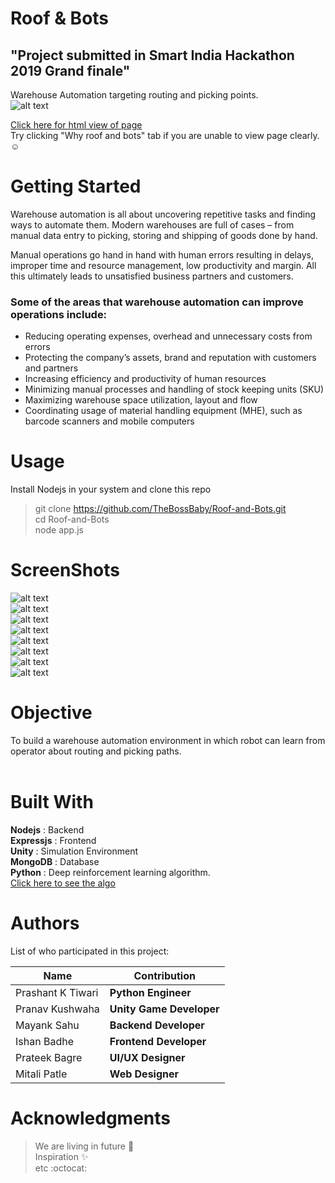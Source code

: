 # Roof & Bots
## "Project submitted in Smart India Hackathon 2019 Grand finale"<br/>
Warehouse Automation targeting routing and picking points.<br/>
![alt text]( https://github.com/TheBossBaby/Roof-and-Bots/blob/master/Screenshots/main3.jpg)</br>

[Click here for html view of page](http://htmlpreview.github.io/?https://github.com/TheBossBaby/Roof-and-Bots/blob/master/html%20views/Roof%20%26%20Bots.html) <br/> Try clicking "Why roof and bots" tab if you are unable to view page clearly. :relaxed:

# Getting Started <br/>
Warehouse automation is all about uncovering repetitive tasks and finding ways to automate them. Modern warehouses are full of cases – from manual data entry to picking, storing and shipping of goods done by hand.<br/>

Manual operations go hand in hand with human errors resulting in delays, improper time and resource management, low productivity and margin. All this ultimately leads to unsatisfied business partners and customers.<br/>

### Some of the areas that warehouse automation can improve operations include:<br/>
<ul>
    <li>Reducing operating expenses, overhead and unnecessary costs from errors</li>
    <li>Protecting the company’s assets, brand and reputation with customers and partners</li>
    <li>Increasing efficiency and productivity of human resources</li>
    <li>Minimizing manual processes and handling of stock keeping units (SKU)</li>
    <li>Maximizing warehouse space utilization, layout and flow</li>
   <li> Coordinating usage of material handling equipment (MHE), such as barcode scanners and mobile computers</li>
</ul>



# Usage
Install Nodejs in your system and clone this repo
> git clone https://github.com/TheBossBaby/Roof-and-Bots.git </br>
> cd Roof-and-Bots </br>
> node app.js </br>
 
# ScreenShots
![alt text]( https://github.com/TheBossBaby/Roof-and-Bots/blob/master/Screenshots/1.png)</br>
![alt text]( https://github.com/TheBossBaby/Roof-and-Bots/blob/master/Screenshots/2.png)</br>
![alt text]( https://github.com/TheBossBaby/Roof-and-Bots/blob/master/Screenshots/3.png)</br>
![alt text]( https://github.com/TheBossBaby/Roof-and-Bots/blob/master/Screenshots/4.png)</br>
![alt text]( https://github.com/TheBossBaby/Roof-and-Bots/blob/master/Screenshots/5.png)</br>
![alt text]( https://github.com/TheBossBaby/Roof-and-Bots/blob/master/Screenshots/6.png)</br>
![alt text]( https://github.com/TheBossBaby/Roof-and-Bots/blob/master/Screenshots/7.png)</br>
![alt text]( https://github.com/TheBossBaby/Roof-and-Bots/blob/master/Screenshots/8.png)</br>



# Objective
To build a warehouse automation environment in which robot can learn from operator about routing and picking paths.<br/><br/>

# Built With
**Nodejs** : Backend</br>
**Expressjs** : Frontend </br>
**Unity** : Simulation Environment </br>
**MongoDB** : Database</br>
**Python** : Deep reinforcement learning algorithm.<br/> [Click here to see the algo](https://drive.google.com/file/d/1kPYlhg4l7c6HhDrnt80c3tbKbp7SczwG/view?usp=sharing)  </br>

# Authors
List of who participated in this project:<br/>

| Name  | Contribution |
| ------------- | ------------- |
| Prashant K Tiwari  | **Python Engineer** |
| Pranav Kushwaha  | **Unity Game Developer**  |
| Mayank Sahu  | **Backend Developer**  |
| Ishan Badhe  | **Frontend Developer**  |
| Prateek Bagre  | **UI/UX Designer**  |
| Mitali Patle  | **Web Designer**  |

# Acknowledgments
>We are living in future :rocket:<br/>
>Inspiration :sparkles: <br/>
>etc :octocat:
